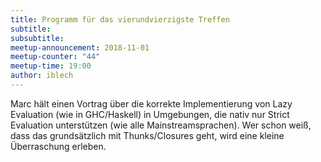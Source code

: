 ```yaml
---
title: Programm für das vierundvierzigste Treffen
subtitle: 
subsubtitle: 
meetup-announcement: 2018-11-01
meetup-counter: "44"
meetup-time: 19:00
author: iblech
---
```


Marc hält einen Vortrag über die korrekte Implementierung von Lazy Evaluation
(wie in GHC/Haskell) in Umgebungen, die nativ nur Strict Evaluation
unterstützen (wie alle Mainstreamsprachen). Wer schon weiß, dass das
grundsätzlich mit Thunks/Closures geht, wird eine kleine Überraschung erleben.
